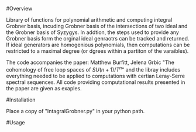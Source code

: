 #Overview

Library of functions for polynomial arithmetic and computing integral Grobner basis, incuding Grobner basis of the intersections of two ideal and the Grobner basis of Syzygys. In addtion, the steps used to provide any Grobner basis form the orginal ideal genraotrs can be tracked and returned. If ideal generators are homogenious polynomials, then computations can be restricted to a maximal degree (or dgrees within a partiton of the varaibles).

The code accompanies the paper: Matthew Burfitt, Jelena Grbic "The cohomology of free loop spaces of $SU(n+1)/T^n$" and the libray includes everything needed to be applied to computations with certian Leray-Serre spectral sequences. All code providing computational results presented in the paper are given as exaples.

#Installation

Place a copy of "IntagralGrobner.py" in your python path.

#Usage
